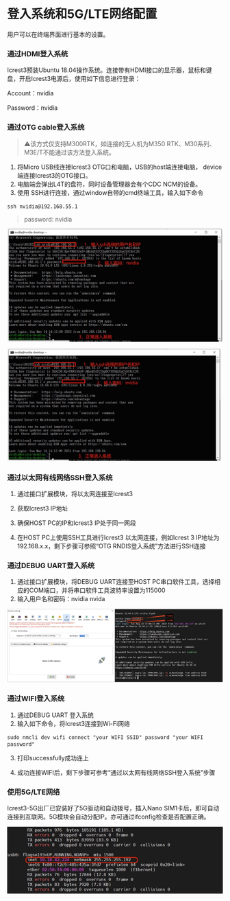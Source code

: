 # 登入系统和5G/LTE网络配置

用户可以在终端界面进行基本的设置。

### 通过HDMI登入系统

Icrest3预装Ubuntu 18.04操作系统。连接带有HDMI接口的显示器，鼠标和键盘，开启Icrest3电源后，使用如下信息进行登录：

Account：nvidia

Password：nvidia

### 通过OTG cable登入系统

> ⚠️该方式仅支持M300RTK，如连接的无人机为M350 RTK、M30系列、M3E/T不能通过该方法登入系统。

1. 将Micro USB线连接Icrest3 OTG口和电脑，USB的host端连接电脑， device端连接Icrest3的OTG接口。
2. 电脑端会弹出L4T的盘符，同时设备管理器会有个CDC NCM的设备。
3. 使用 SSH进行连接，通过window自带的cmd终端工具，输入如下命令

```
ssh nvidia@192.168.55.1
```

> password: nvidia

![通过OTG cable登入系统 ](../images/%E9%80%9A%E8%BF%87OTG%20cable%E7%99%BB%E5%85%A5%E7%B3%BB%E7%BB%9F%20.jpg)

<img src="../images/%E9%80%9A%E8%BF%87OTG%20cable%E7%99%BB%E5%85%A5%E7%B3%BB%E7%BB%9F%20.jpg" alt="通过OTG cable登入系统 " style="zoom:50%;" />

### 通过以太网有线网络SSH登入系统

1. 通过接口扩展模块，将以太网连接至Icrest3
2.  获取Icrest3 IP地址
3. 确保HOST PC的IP和Icrest3 IP处于同一网段

4. 在HOST PC上使用SSH工具进行Icrest3 以太网连接，例如Icrest 3 IP地址为 192.168.x.x，剩下步骤可参照“OTG RNDIS登入系统”方法进行SSH连接

### 通过DEBUG UART登入系统

1. 通过接口扩展模块，将DEBUG UART连接至HOST PC串口软件工具，选择相应的COM端口，并将串口软件工具波特率设置为115000
2. 输入用户名和密码：nvidia nvida

![通过DEBUG UART登入系统 ](../images/%E9%80%9A%E8%BF%87DEBUG%20UART%E7%99%BB%E5%85%A5%E7%B3%BB%E7%BB%9F%20.jpg)

### 通过WIFI登入系统

1. 通过DEBUG UART 登入系统
2. 输入如下命令，将Icrest3连接到Wi-Fi网络

```
sudo nmcli dev wifi connect "your WIFI SSID" password "your WIFI password"
```

3. 打印successfully成功连上

4. 成功连接WIFI后，剩下步骤可参考“通过以太网有线网络SSH登入系统”步骤

### 使用5G/LTE网络

Icrest3-5G出厂已安装好了5G驱动和自动拨号，插入Nano SIM1卡后，即可自动连接到互联网。5G模块会自动分配IP。亦可通过ifconfig检查是否配置正确。

![拨号成功](../images/%E6%8B%A8%E5%8F%B7%E6%88%90%E5%8A%9F.jpg)